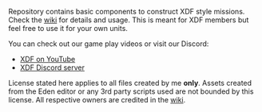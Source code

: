 Repository contains basic components to construct XDF style missions. Check the [wiki](https://github.com/Pixelated-Grunt/XDF-Mission-Template/wiki) for details and usage. This is meant for XDF members but feel free to use it for your own units.

You can check out our game play videos or visit our Discord:
* [XDF on YouTube](https://www.youtube.com/@Xtremedefenceforce)
* [XDF Discord server](https://discord.gg/phKkcJm)

License stated here applies to all files created by me **only**. Assets created from the Eden editor or any 3rd party scripts used are not bounded by this license. All respective owners are credited in the [wiki](https://github.com/Pixelated-Grunt/XDF-Mission-Template/wiki/5.-Script-Files).
